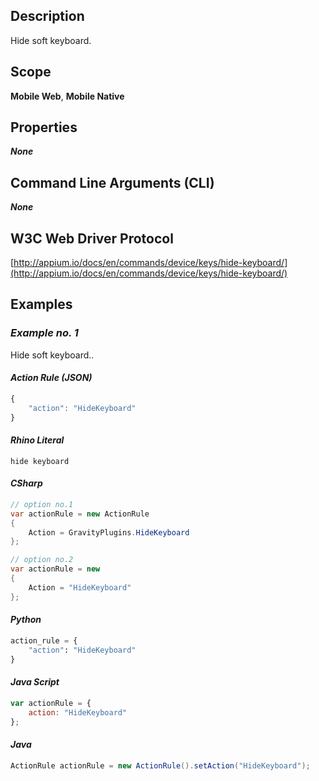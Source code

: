 ## Description
Hide soft keyboard.

## Scope
**Mobile Web**, **Mobile Native**

## Properties
_**None**_

## Command Line Arguments (CLI)
_**None**_

## W3C Web Driver Protocol
[http://appium.io/docs/en/commands/device/keys/hide-keyboard/](http://appium.io/docs/en/commands/device/keys/hide-keyboard/)

## Examples
### _Example no. 1_
Hide soft keyboard..

#### _Action Rule (JSON)_
```js
{
    "action": "HideKeyboard"
}
```

#### _Rhino Literal_
```
hide keyboard
```

#### _CSharp_
```csharp
// option no.1
var actionRule = new ActionRule
{
    Action = GravityPlugins.HideKeyboard
};

// option no.2
var actionRule = new
{
    Action = "HideKeyboard"
};
```

#### _Python_
```python
action_rule = {
    "action": "HideKeyboard"
}
```

#### _Java Script_
```js
var actionRule = {
    action: "HideKeyboard"
};
```

#### _Java_
```java
ActionRule actionRule = new ActionRule().setAction("HideKeyboard");
```